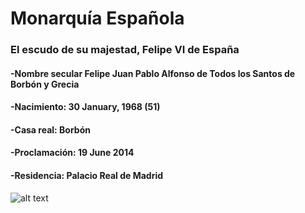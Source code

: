 # Monarquía Española
### El escudo de su majestad, Felipe VI de España
#### -Nombre secular Felipe Juan Pablo Alfonso de Todos los Santos de Borbón y Grecia
#### -Nacimiento: 30 January, 1968 (51)
#### -Casa real: 	Borbón 
#### -Proclamación: 19 June 2014 
#### -Residencia: Palacio Real de Madrid
![alt text](https://github.com/DaveG-P/Monarquia-Espanola/blob/master/image/Felipe_VI_de_Espan%CC%83a.svg.png) 
